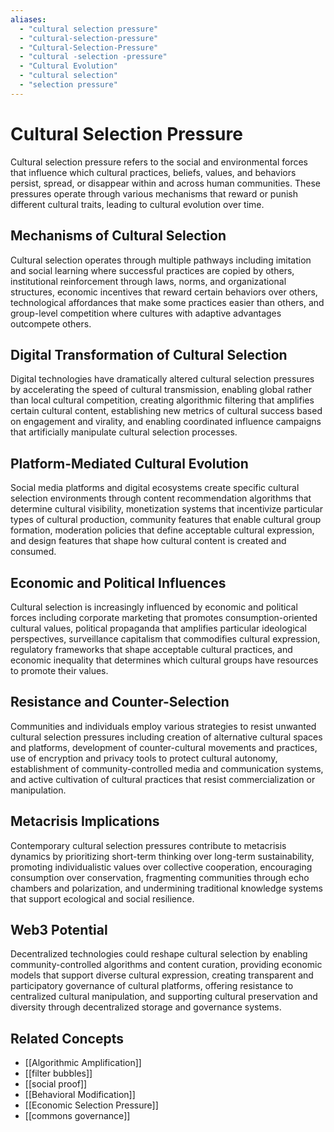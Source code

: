 ```yaml
---
aliases:
  - "cultural selection pressure"
  - "cultural-selection-pressure"
  - "Cultural-Selection-Pressure"
  - "cultural -selection -pressure"
  - "Cultural Evolution"
  - "cultural selection"
  - "selection pressure"
---
```


# Cultural Selection Pressure

Cultural selection pressure refers to the social and environmental forces that influence which cultural practices, beliefs, values, and behaviors persist, spread, or disappear within and across human communities. These pressures operate through various mechanisms that reward or punish different cultural traits, leading to cultural evolution over time.

## Mechanisms of Cultural Selection

Cultural selection operates through multiple pathways including imitation and social learning where successful practices are copied by others, institutional reinforcement through laws, norms, and organizational structures, economic incentives that reward certain behaviors over others, technological affordances that make some practices easier than others, and group-level competition where cultures with adaptive advantages outcompete others.

## Digital Transformation of Cultural Selection

Digital technologies have dramatically altered cultural selection pressures by accelerating the speed of cultural transmission, enabling global rather than local cultural competition, creating algorithmic filtering that amplifies certain cultural content, establishing new metrics of cultural success based on engagement and virality, and enabling coordinated influence campaigns that artificially manipulate cultural selection processes.

## Platform-Mediated Cultural Evolution

Social media platforms and digital ecosystems create specific cultural selection environments through content recommendation algorithms that determine cultural visibility, monetization systems that incentivize particular types of cultural production, community features that enable cultural group formation, moderation policies that define acceptable cultural expression, and design features that shape how cultural content is created and consumed.

## Economic and Political Influences

Cultural selection is increasingly influenced by economic and political forces including corporate marketing that promotes consumption-oriented cultural values, political propaganda that amplifies particular ideological perspectives, surveillance capitalism that commodifies cultural expression, regulatory frameworks that shape acceptable cultural practices, and economic inequality that determines which cultural groups have resources to promote their values.

## Resistance and Counter-Selection

Communities and individuals employ various strategies to resist unwanted cultural selection pressures including creation of alternative cultural spaces and platforms, development of counter-cultural movements and practices, use of encryption and privacy tools to protect cultural autonomy, establishment of community-controlled media and communication systems, and active cultivation of cultural practices that resist commercialization or manipulation.

## Metacrisis Implications

Contemporary cultural selection pressures contribute to metacrisis dynamics by prioritizing short-term thinking over long-term sustainability, promoting individualistic values over collective cooperation, encouraging consumption over conservation, fragmenting communities through echo chambers and polarization, and undermining traditional knowledge systems that support ecological and social resilience.

## Web3 Potential

Decentralized technologies could reshape cultural selection by enabling community-controlled algorithms and content curation, providing economic models that support diverse cultural expression, creating transparent and participatory governance of cultural platforms, offering resistance to centralized cultural manipulation, and supporting cultural preservation and diversity through decentralized storage and governance systems.

## Related Concepts

- [[Algorithmic Amplification]]
- [[filter bubbles]]
- [[social proof]]
- [[Behavioral Modification]]
- [[Economic Selection Pressure]]
- [[commons governance]]